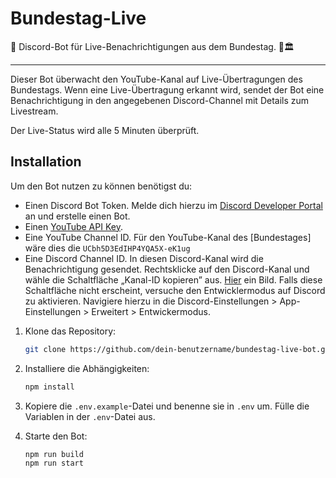 # Bundestag-Live
🔔 Discord-Bot für Live-Benachrichtigungen aus dem Bundestag. 🎥🏛️

---

Dieser Bot überwacht den YouTube-Kanal auf Live-Übertragungen des Bundestags. Wenn eine Live-Übertragung erkannt wird, sendet der Bot eine Benachrichtigung in den angegebenen Discord-Channel mit Details zum Livestream.

Der Live-Status wird alle 5 Minuten überprüft.

## Installation

Um den Bot nutzen zu können benötigst du:
- Einen Discord Bot Token. Melde dich hierzu im [Discord Developer Portal](https://discord.com/developers/applications) an und erstelle einen Bot.
- Einen [YouTube API Key](https://developers.google.com/youtube/v3/getting-started?hl=de).
- Eine YouTube Channel ID. Für den YouTube-Kanal des [Bundestages] wäre dies die `UCbh5D3EdIHP4YQA5X-eK1ug`
- Eine Discord Channel ID. In diesen Discord-Kanal wird die Benachrichtigung gesendet. Rechtsklicke auf den Discord-Kanal und wähle die Schaltfläche „Kanal-ID kopieren” aus. [Hier](https://i.toaaa.de/i/bbe8w.png) ein Bild. Falls diese Schaltfläche nicht erscheint, versuche den Entwicklermodus auf Discord zu aktivieren. Navigiere hierzu in die Discord-Einstellungen > App-Einstellungen > Erweitert > Entwickermodus.

1. Klone das Repository:

   ```bash
   git clone https://github.com/dein-benutzername/bundestag-live-bot.git
   ```

2. Installiere die Abhängigkeiten:

   ```bash
   npm install
   ```

3. Kopiere die `.env.example`-Datei und benenne sie in `.env` um. Fülle die Variablen in der `.env`-Datei aus.

4. Starte den Bot:

   ```bash
   npm run build
   npm run start
   ```
